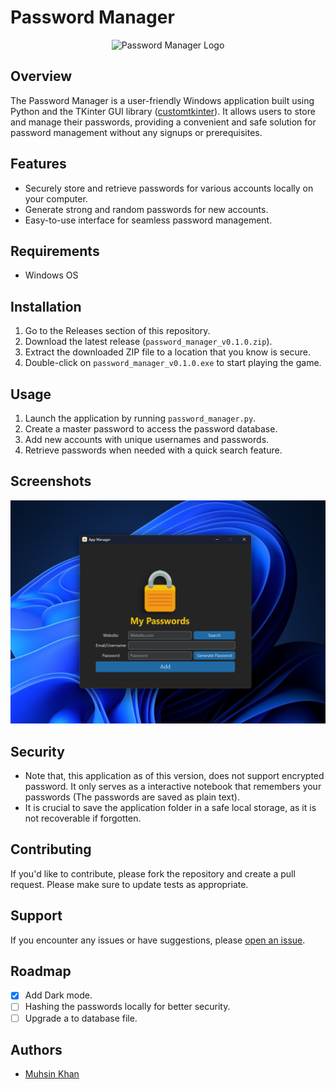 # Password Manager

<p align="center">
  <img src="assets/password_manager_icon.ico" alt="Password Manager Logo" height="100">
</p>

## Overview

The Password Manager is a user-friendly Windows application built 
using Python and the TKinter GUI library ([customtkinter](https://customtkinter.tomschimansky.com/)). It allows users to store and manage 
their passwords, providing a convenient and safe solution for 
password management without any signups or prerequisites.

## Features

- Securely store and retrieve passwords for various accounts locally on your computer.
- Generate strong and random passwords for new accounts.
- Easy-to-use interface for seamless password management.

## Requirements

- Windows OS

## Installation

1. Go to the Releases section of this repository.
2. Download the latest release (`password_manager_v0.1.0.zip`).
3. Extract the downloaded ZIP file to a location that you know is secure.
4. Double-click on `password_manager_v0.1.0.exe` to start playing the game.

## Usage

1. Launch the application by running `password_manager.py`.
2. Create a master password to access the password database.
3. Add new accounts with unique usernames and passwords.
4. Retrieve passwords when needed with a quick search feature.

## Screenshots

![Main Screen](screenshot/main_screen.png)

## Security

- Note that, this application as of this version, does not support
encrypted password. It only serves as a interactive
notebook that remembers your passwords (The passwords are saved as plain text).
- It is crucial to save the application folder in a safe local storage, as it is not recoverable if forgotten.

[//]: # ()
[//]: # (## Configuration)

[//]: # ()
[//]: # (You can customize the following parameters in `main.py`:)

[//]: # ()
[//]: # (- `DATABASE_FILE`: Path to the password database file.)

[//]: # (- `ENCRYPTION_KEY`: Secret key used for encryption &#40;keep this secure&#41;.)

## Contributing

If you'd like to contribute, please fork the repository and create a pull request. Please make sure to update tests as appropriate.

## Support

If you encounter any issues or have suggestions, please [open an issue](https://github.com/muhzinkhan/password-manager/issues).

## Roadmap

- [x] Add Dark mode.
- [ ] Hashing the passwords locally for better security.
- [ ] Upgrade a to database file.

## Authors

- [Muhsin Khan](https://github.com/muhzinkhan)
